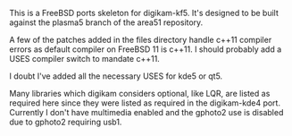 This is a FreeBSD ports skeleton for digikam-kf5. It's designed to be built against the plasma5 branch of the area51 repository.

A few of the patches added in the files directory handle c++11 compiler errors as default compiler on FreeBSD 11 is c++11. I should probably add a USES compiler switch to mandate c++11.

I doubt I've added all the necessary USES for kde5 or qt5.

Many libraries which digikam considers optional, like LQR, are listed as required here since they were listed as required in the digikam-kde4 port. Currently I don't have multimedia enabled and the gphoto2 use is disabled due to gphoto2 requiring usb1.


